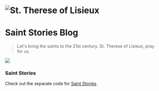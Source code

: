 # <img src="https://upload.wikimedia.org/wikipedia/commons/c/c2/Therese_von_Lisieux.jpg" alt="St. Therese of Lisieux">

# Saint Stories Blog

> Let's bring the saints to the 21st century. St. Therese of Lisieux, pray for us.

<a href="https://codeclimate.com/github/TrevorJin/saintstories-blog"><img src="https://codeclimate.com/github/TrevorJin/saintstories-blog/badges/gpa.svg" /></a>

### Saint Stories

Check out the separate code for [Saint Stories](https://github.com/TrevorJin/saintstories).
